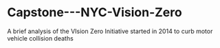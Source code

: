 # Capstone---NYC-Vision-Zero
A brief analysis of the VIsion Zero Initiative started in 2014 to curb motor vehicle collision deaths

